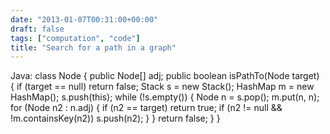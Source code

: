 ```yaml
---
date: "2013-01-07T00:31:00+00:00"
draft: false
tags: ["computation", "code"]
title: "Search for a path in a graph"
---
```

Java: class Node { public Node[] adj; public boolean isPathTo(Node target) { if (target == null) return false; Stack s = new Stack(); HashMap m = new HashMap(); s.push(this); while (!s.empty()) { Node n = s.pop(); m.put(n, n); for (Node n2 : n.adj) { if (n2 == target) return true; if (n2 != null && !m.containsKey(n2)) s.push(n2); } } return false; } }
